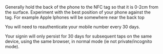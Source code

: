 
Generally hold the back of the phone to the NFC tag so that it is 0-2cm from the surface. Experiment with the best position of your phone against the tag. For example Apple Iphones will be somewhere near the back top

You will need to reauthenticate your mobile number every 30 days.

Your signin will only persist for 30 days for subsequent taps on the same device, using the same browser, in normal mode (ie not private/incognito mode).

<!--stackedit_data:
eyJoaXN0b3J5IjpbLTEzMjQ3MzAxNDVdfQ==
-->